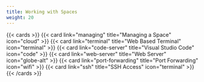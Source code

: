 ```yaml
---
title: Working with Spaces
weight: 20
---
```


{{< cards >}}
  {{< card link="managing" title="Managing a Space" icon="cloud" >}}
  {{< card link="terminal" title="Web Based Terminal" icon="terminal" >}}
  {{< card link="code-server" title="Visual Studio Code" icon="code" >}}
  {{< card link="web-server" title="Web Server" icon="globe-alt" >}}
  {{< card link="port-forwarding" title="Port Forwarding" icon="wifi" >}}
  {{< card link="ssh" title="SSH Access" icon="terminal" >}}
{{< /cards >}}
